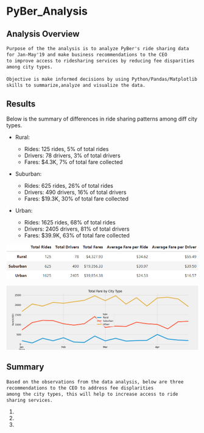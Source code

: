 # PyBer_Analysis

## Analysis Overview

    Purpose of the the analysis is to analyze PyBer's ride sharing data for Jan-May'19 and make business recommendations to the CEO 
    to improve access to ridesharing services by reducing fee disparities among city types.
    
    Objective is make informed decisions by using Python/Pandas/Matplotlib skills to summarize,analyze and visualize the data. 

## Results

   Below is the summary of differences in ride sharing patterns among diff city types.
   
   - Rural:
   		- Rides: 125 rides, 5% of total rides
   		- Drivers: 78 drivers, 3% of total drivers
   		- Fares: $4.3K, 7% of total fare collected

   - Suburban:
   		- Rides: 625 rides, 26% of total rides
   		- Drivers: 490 drivers, 16% of total drivers
   		- Fares: $19.3K, 30% of total fare collected

   - Urban:
   		- Rides: 1625 rides, 68% of total rides
   		- Drivers: 2405 drivers, 81% of total drivers
   		- Fares: $39.9K, 63% of total fare collected
   

![](https://github.com/SuniAnalytics/PyBer_Analysis/blob/main/analysis/Screenshot_SummaryDataFrame.png)

![](https://github.com/SuniAnalytics/PyBer_Analysis/blob/main/analysis/PyBer_fare_summary.png)

## Summary
    Based on the observations from the data analysis, below are three recommendations to the CEO to address fee displarities
    among the city types, this will help to increase access to ride sharing services.
    
   1.
   2.
   3.
